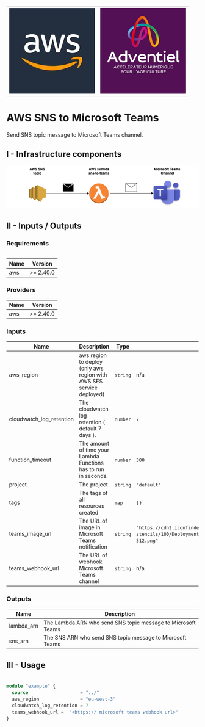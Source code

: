 <table>
  <tr>
    <td style="text-align: center; vertical-align: middle;"><img src="_docs/logo_aws.jpg"/></td>
    <td style="text-align: center; vertical-align: middle;"><img src="_docs/logo_adv.jpg"/></td>
  </tr> 
<table>

# AWS SNS to Microsoft Teams

Send SNS topic message to Microsoft Teams channel.

## I - Infrastructure components

![alt text](_docs/diagram.png)

## II - Inputs / Outputs

### Requirements

| Name | Version |
|------|---------|
| aws | >= 2.40.0 |

### Providers

| Name | Version |
|------|---------|
| aws | >= 2.40.0 |

### Inputs

| Name | Description | Type | Default | Required |
|------|-------------|------|---------|:--------:|
| aws\_region | aws region to deploy (only aws region with AWS SES service deployed) | `string` | n/a | yes |
| cloudwatch\_log\_retention | The cloudwatch log retention ( default 7 days ). | `number` | `7` | no |
| function\_timeout | The amount of time your Lambda Functions has to run in seconds. | `number` | `300` | no |
| project | The project | `string` | `"default"` | no |
| tags | The tags of all resources created | `map` | `{}` | no |
| teams\_image\_url | The URL of image in Microsoft Teams notification | `string` | `"https://cdn2.iconfinder.com/data/icons/amazon-aws-stencils/100/Deployment__Management_copy_CloudWatch_Alarm-512.png"` | no |
| teams\_webhook\_url | The URL of webhook Microsoft Teams channel | `string` | n/a | yes |

### Outputs

| Name | Description |
|------|-------------|
| lambda\_arn | The Lambda ARN who send SNS topic message to Microsoft Teams |
| sns\_arn | The SNS ARN who send SNS topic message to Microsoft Teams |

## III - Usage

```terraform

module "example" {
  source                   = "../"
  aws_region               = "eu-west-3"
  cloudwatch_log_retention = 7
  teams_webhook_url =  "<https:// microsoft teams webhook url>"
}

```
